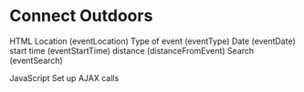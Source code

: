 # Connect Outdoors

HTML
    Location (eventLocation)
    Type of event (eventType)
    Date (eventDate)
    start time (eventStartTime)
    distance (distanceFromEvent)
    Search (eventSearch)

JavaScript
    Set up AJAX calls